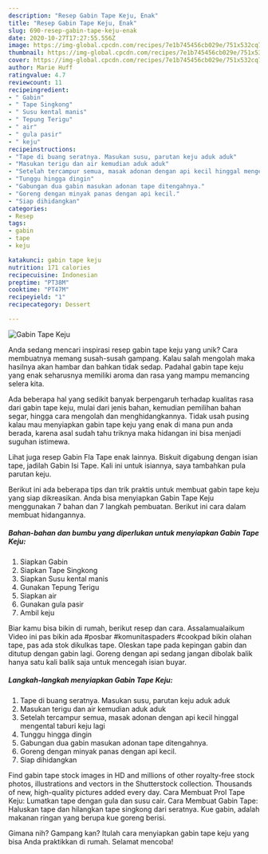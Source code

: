 ```yaml
---
description: "Resep Gabin Tape Keju, Enak"
title: "Resep Gabin Tape Keju, Enak"
slug: 690-resep-gabin-tape-keju-enak
date: 2020-10-27T17:27:55.556Z
image: https://img-global.cpcdn.com/recipes/7e1b745456cb029e/751x532cq70/gabin-tape-keju-foto-resep-utama.jpg
thumbnail: https://img-global.cpcdn.com/recipes/7e1b745456cb029e/751x532cq70/gabin-tape-keju-foto-resep-utama.jpg
cover: https://img-global.cpcdn.com/recipes/7e1b745456cb029e/751x532cq70/gabin-tape-keju-foto-resep-utama.jpg
author: Marie Huff
ratingvalue: 4.7
reviewcount: 11
recipeingredient:
- " Gabin"
- " Tape Singkong"
- " Susu kental manis"
- " Tepung Terigu"
- " air"
- " gula pasir"
- " keju"
recipeinstructions:
- "Tape di buang seratnya. Masukan susu, parutan keju aduk aduk"
- "Masukan terigu dan air kemudian aduk aduk"
- "Setelah tercampur semua, masak adonan dengan api kecil hinggal mengental taburi keju lagi"
- "Tunggu hingga dingin"
- "Gabungan dua gabin masukan adonan tape ditengahnya."
- "Goreng dengan minyak panas dengan api kecil."
- "Siap dihidangkan"
categories:
- Resep
tags:
- gabin
- tape
- keju

katakunci: gabin tape keju 
nutrition: 171 calories
recipecuisine: Indonesian
preptime: "PT38M"
cooktime: "PT47M"
recipeyield: "1"
recipecategory: Dessert

---
```



![Gabin Tape Keju](https://img-global.cpcdn.com/recipes/7e1b745456cb029e/751x532cq70/gabin-tape-keju-foto-resep-utama.jpg)

Anda sedang mencari inspirasi resep gabin tape keju yang unik? Cara membuatnya memang susah-susah gampang. Kalau salah mengolah maka hasilnya akan hambar dan bahkan tidak sedap. Padahal gabin tape keju yang enak seharusnya memiliki aroma dan rasa yang mampu memancing selera kita.

Ada beberapa hal yang sedikit banyak berpengaruh terhadap kualitas rasa dari gabin tape keju, mulai dari jenis bahan, kemudian pemilihan bahan segar, hingga cara mengolah dan menghidangkannya. Tidak usah pusing kalau mau menyiapkan gabin tape keju yang enak di mana pun anda berada, karena asal sudah tahu triknya maka hidangan ini bisa menjadi suguhan istimewa.

Lihat juga resep Gabin Fla Tape enak lainnya. Biskuit digabung dengan isian tape, jadilah Gabin Isi Tape. Kali ini untuk isiannya, saya tambahkan pula parutan keju.


Berikut ini ada beberapa tips dan trik praktis untuk membuat gabin tape keju yang siap dikreasikan. Anda bisa menyiapkan Gabin Tape Keju menggunakan 7 bahan dan 7 langkah pembuatan. Berikut ini cara dalam membuat hidangannya.

<!--inarticleads1-->

##### Bahan-bahan dan bumbu yang diperlukan untuk menyiapkan Gabin Tape Keju:

1. Siapkan  Gabin
1. Siapkan  Tape Singkong
1. Siapkan  Susu kental manis
1. Gunakan  Tepung Terigu
1. Siapkan  air
1. Gunakan  gula pasir
1. Ambil  keju


Biar kamu bisa bikin di rumah, berikut resep dan cara. Assalamualaikum Video ini pas bikin ada #posbar #komunitaspaders #cookpad bikin olahan tape, pas ada stok dikulkas tape. Oleskan tape pada kepingan gabin dan ditutup dengan gabin lagi. Goreng dengan api sedang jangan dibolak balik hanya satu kali balik saja untuk mencegah isian buyar. 

<!--inarticleads2-->

##### Langkah-langkah menyiapkan Gabin Tape Keju:

1. Tape di buang seratnya. Masukan susu, parutan keju aduk aduk
1. Masukan terigu dan air kemudian aduk aduk
1. Setelah tercampur semua, masak adonan dengan api kecil hinggal mengental taburi keju lagi
1. Tunggu hingga dingin
1. Gabungan dua gabin masukan adonan tape ditengahnya.
1. Goreng dengan minyak panas dengan api kecil.
1. Siap dihidangkan


Find gabin tape stock images in HD and millions of other royalty-free stock photos, illustrations and vectors in the Shutterstock collection. Thousands of new, high-quality pictures added every day. Cara Membuat Prol Tape Keju: Lumatkan tape dengan gula dan susu cair. Cara Membuat Gabin Tape: Haluskan tape dan hilangkan tape singkong dari seratnya. Kue gabin, adalah makanan ringan yang berupa kue goreng berisi. 

Gimana nih? Gampang kan? Itulah cara menyiapkan gabin tape keju yang bisa Anda praktikkan di rumah. Selamat mencoba!

